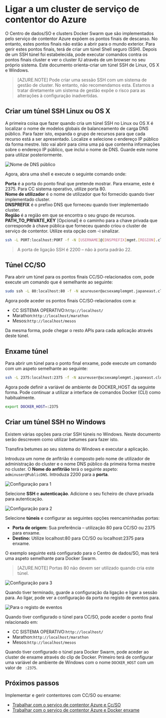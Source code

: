 <properties
   pageTitle="Ligar a um cluster de serviço de contentor Azure | Microsoft Azure"
   description="Ligar a um cluster de serviço de contentor Azure utilizando um túnel SSH."
   services="container-service"
   documentationCenter=""
   authors="rgardler"
   manager="timlt"
   editor=""
   tags="acs, azure-container-service"
   keywords="Docker, contentores, Micro-services, Cc/SO, Azure"/>

<tags
   ms.service="container-service"
   ms.devlang="na"
   ms.topic="get-started-article"
   ms.tgt_pltfrm="na"
   ms.workload="na"
   ms.date="09/13/2016"
   ms.author="rogardle"/>


# <a name="connect-to-an-azure-container-service-cluster"></a>Ligar a um cluster de serviço de contentor do Azure

O Centro de dados/SO e clusters Docker Swarm que são implementados pelo serviço de contentor Azure expõem os pontos finais de descanso. No entanto, estes pontos finais não estão a abrir para o mundo exterior. Para gerir estes pontos finais, terá de criar um túnel Shell seguro (SSH). Depois de um SSH túnel foi estabelecida, pode executar comandos contra os pontos finais cluster e ver o cluster IU através de um browser no seu próprio sistema. Este documento orienta-criar um túnel SSH de Linux, OS X e Windows.

>[AZURE.NOTE] Pode criar uma sessão SSH com um sistema de gestão de cluster. No entanto, não recomendamos esta. Estamos a tratar diretamente um sistema de gestão expõe o risco para as alterações à configuração inadvertidas.   

## <a name="create-an-ssh-tunnel-on-linux-or-os-x"></a>Criar um túnel SSH Linux ou OS X

A primeira coisa que fazer quando cria um túnel SSH no Linux ou OS X é localizar o nome de modelos globais de balanceamento de carga DNS público. Para fazer isto, expanda o grupo de recursos para que cada recurso está a ser apresentado. Localize e selecione o endereço IP público da forma mestre. Isto vai abrir para cima uma pá que contenha informações sobre o endereço IP público, que inclui o nome de DNS. Guarde este nome para utilizar posteriormente. <br />


![Nome de DNS público](media/pubdns.png)

Agora, abra uma shell e execute o seguinte comando onde:

**Porta** é a porta do ponto final que pretende mostrar. Para enxame, este é 2375. Para CC sistema operativo, utilize porta 80.  
**Nome de utilizador** é o nome de utilizador que foi fornecido quando tiver implementado cluster.  
**DNSPREFIX** é o prefixo DNS que forneceu quando tiver implementado cluster.  
**Região** é a região em que se encontra o seu grupo de recursos.  
**PATH_TO_PRIVATE_KEY** [Opcional] é o caminho para a chave privada que corresponde à chave pública que forneceu quando criou o cluster de serviço de contentor. Utilize esta opção com -i sinalizar.

```bash
ssh -L PORT:localhost:PORT -f -N [USERNAME]@[DNSPREFIX]mgmt.[REGION].cloudapp.azure.com -p 2200
```
> A porta de ligação SSH é 2200 – não à porta padrão 22.

## <a name="dcos-tunnel"></a>Túnel CC/SO

Para abrir um túnel para os pontos finais CC/SO-relacionados com, pode execute um comando que é semelhante ao seguinte:

```bash
sudo ssh -L 80:localhost:80 -f -N azureuser@acsexamplemgmt.japaneast.cloudapp.azure.com -p 2200
```

Agora pode aceder os pontos finais CC/SO-relacionados com a:

- CC SISTEMA OPERATIVO:`http://localhost/`
- Marathon:`http://localhost/marathon`
- Mesos:`http://localhost/mesos`

Da mesma forma, pode chegar o resto APIs para cada aplicação através deste túnel.

## <a name="swarm-tunnel"></a>Enxame túnel

Para abrir um túnel para o ponto final enxame, pode execute um comando com um aspeto semelhante ao seguinte:

```bash
ssh -L 2375:localhost:2375 -f -N azureuser@acsexamplemgmt.japaneast.cloudapp.azure.com -p 2200
```

Agora pode definir a variável de ambiente de DOCKER_HOST da seguinte forma. Pode continuar a utilizar a interface de comandos Docker (CLI) como habitualmente.

```bash
export DOCKER_HOST=:2375
```

## <a name="create-an-ssh-tunnel-on-windows"></a>Criar um túnel SSH no Windows

Existem várias opções para criar SSH túneis no Windows. Neste documento serão descrevem como utilizar betumes para fazer isto.

Transfira betumes ao seu sistema do Windows e executar a aplicação.

Introduza um nome de anfitrião é composto pelo nome de utilizador de administração do cluster e o nome DNS público da primeira forma mestre no cluster. O **Nome do anfitrião** terá o seguinte aspeto: `adminuser@PublicDNS`. Introduza 2200 para a **porta**.

![Configuração para 1](media/putty1.png)

Selecione **SSH** e **autenticação**. Adicione o seu ficheiro de chave privada para autenticação.

![Configuração para 2](media/putty2.png)

Selecione **túneis** e configurar as seguintes opções reencaminhadas portas:
- **Porta de origem:** Sua preferência – utilização 80 para CC/SO ou 2375 para enxame.
- **Destino:** Utilize localhost:80 para CC/SO ou localhost:2375 para enxame.

O exemplo seguinte está configurado para o Centro de dados/SO, mas terá uma aspeto semelhante para Docker Swarm.

>[AZURE.NOTE] Portas 80 não devem ser utilizado quando cria este túnel.

![Configuração para 3](media/putty3.png)

Quando tiver terminado, guarde a configuração da ligação e ligar a sessão para. Ao ligar, pode ver a configuração da porta no registo de eventos para.

![Para o registo de eventos](media/putty4.png)

Quando tiver configurado o túnel para CC/SO, pode aceder o ponto final relacionado em:

- CC SISTEMA OPERATIVO:`http://localhost/`
- Marathon:`http://localhost/marathon`
- Mesos:`http://localhost/mesos`

Quando tiver configurado o túnel para Docker Swarm, pode aceder ao cluster de enxame através do clip de Docker. Primeiro terá de configurar uma variável de ambiente de Windows com o nome `DOCKER_HOST` com um valor de ` :2375`.

## <a name="next-steps"></a>Próximos passos

Implementar e gerir contentores com CC/SO ou enxame:

- [Trabalhar com o serviço de contentor Azure e Cc/SO](container-service-mesos-marathon-rest.md)
- [Trabalhar com o serviço de contentor Azure e Docker enxame](container-service-docker-swarm.md)
